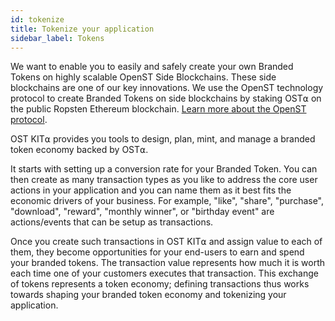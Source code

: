 ```yaml
---
id: tokenize
title: Tokenize your application
sidebar_label: Tokens
---
```


We want to enable you to easily and safely create your own Branded Tokens on highly scalable OpenST Side Blockchains. These side blockchains are one of our key innovations. We use the OpenST technology protocol to create Branded Tokens on side blockchains by staking OST⍺ on the public Ropsten Ethereum blockchain. [Learn more about the OpenST protocol](https://github.com/OpenSTFoundation/openst-platform/blob/master/CHANGELOG.md).

OST KIT⍺ provides you tools to design, plan, mint, and manage a branded token economy backed by OST⍺.

It starts with setting up a conversion rate for your Branded Token. You can then create as many transaction types as you like to address the core user actions in your application and you can name them as it best fits the economic drivers of your business. For example, "like", "share", "purchase", "download", "reward", "monthly winner", or "birthday event" are actions/events that can be setup as transactions.

Once you create such transactions in OST KIT⍺ and assign value to each of them, they become opportunities for your end-users to earn and spend your branded tokens. The transaction value represents how much it is worth each time one of your customers executes that transaction. This exchange of tokens represents a token economy; defining transactions thus works towards shaping your branded token economy and tokenizing your application.
